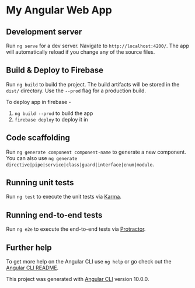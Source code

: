 # My Angular Web App
## Development server

Run `ng serve` for a dev server. Navigate to `http://localhost:4200/`. The app will automatically reload if you change any of the source files.

## Build & Deploy to Firebase
Run `ng build` to build the project. The build artifacts will be stored in the `dist/` directory. Use the `--prod` flag for a production build.

To deploy app in firebase - 
1. `ng build --prod` to build the app 
2. `firebase deploy` to deploy it in 


## Code scaffolding

Run `ng generate component component-name` to generate a new component. You can also use `ng generate directive|pipe|service|class|guard|interface|enum|module`.

## Running unit tests

Run `ng test` to execute the unit tests via [Karma](https://karma-runner.github.io).

## Running end-to-end tests

Run `ng e2e` to execute the end-to-end tests via [Protractor](http://www.protractortest.org/).

## Further help

To get more help on the Angular CLI use `ng help` or go check out the [Angular CLI README](https://github.com/angular/angular-cli/blob/master/README.md).

This project was generated with [Angular CLI](https://github.com/angular/angular-cli) version 10.0.0.
